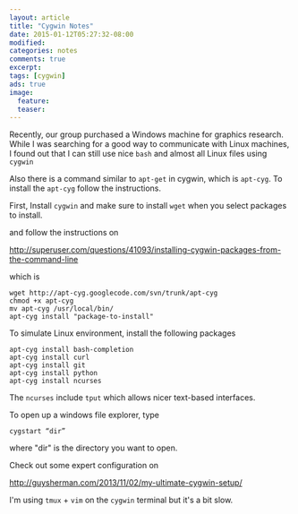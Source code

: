 ```yaml
---
layout: article
title: "Cygwin Notes"
date: 2015-01-12T05:27:32-08:00
modified:
categories: notes
comments: true
excerpt:
tags: [cygwin]
ads: true
image:
  feature:
  teaser:
---
```


Recently, our group purchased a Windows machine for graphics research. While I was searching for a good way to communicate with Linux machines, I found out that I can still use nice `bash` and almost all Linux files using `cygwin`

Also there is a command similar to `apt-get` in cygwin, which is `apt-cyg`. To install the `apt-cyg` follow the instructions.


First, Install `cygwin` and make sure to install `wget` when you select packages to install.

and follow the instructions on

<http://superuser.com/questions/41093/installing-cygwin-packages-from-the-command-line>

which is

~~~
wget http://apt-cyg.googlecode.com/svn/trunk/apt-cyg
chmod +x apt-cyg
mv apt-cyg /usr/local/bin/
apt-cyg install "package-to-install"
~~~

To simulate Linux environment, install the following packages

~~~
apt-cyg install bash-completion
apt-cyg install curl
apt-cyg install git
apt-cyg install python
apt-cyg install ncurses
~~~

The `ncurses` include `tput` which allows nicer text-based interfaces.


To open up a windows file explorer, type 

~~~
cygstart “dir”
~~~

where "dir" is the directory you want to open.

Check out some expert configuration on

<http://guysherman.com/2013/11/02/my-ultimate-cygwin-setup/>

I'm using `tmux` + `vim` on the `cygwin` terminal but it's a bit slow.

